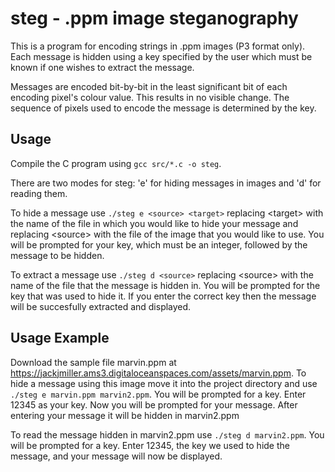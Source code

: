 # steg - .ppm image steganography

This is a program for encoding strings in .ppm images (P3 format only). Each message is hidden using a key specified by the user which must be known if one wishes to extract the message.

Messages are encoded bit-by-bit in the least significant bit of each encoding pixel's colour value. This results in no visible change. The sequence of pixels used to encode the message is determined by the key.

## Usage

Compile the C program using `gcc src/*.c -o steg`.

There are two modes for steg: 'e' for hiding messages in images and 'd' for reading them.

To hide a message use `./steg e <source> <target>` replacing \<target\> with the name of the file in which you would like to hide your message and replacing \<source\> with the file of the image that you would like to use. You will be prompted for your key, which must be an integer, followed by the message to be hidden.

To extract a message use `./steg d <source>` replacing \<source\> with the name of the file that the message is hidden in. You will be prompted for the key that was used to hide it. If you enter the correct key then the message will be succesfully extracted and displayed.

## Usage Example

Download the sample file marvin.ppm at https://jackjmiller.ams3.digitaloceanspaces.com/assets/marvin.ppm. To hide a message using this image move it into the project directory and use `./steg e marvin.ppm marvin2.ppm`. You will be prompted for a key. Enter 12345 as your key. Now you will be prompted for your message. After entering your message it will be hidden in marvin2.ppm

To read the message hidden in marvin2.ppm use `./steg d marvin2.ppm`. You will be prompted for a key. Enter 12345, the key we used to hide the message, and your message will now be displayed.
